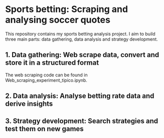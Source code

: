 # Sports betting: Scraping and analysing soccer quotes

This repository contains my sports betting analysis project. I aim to build three main parts: data gathering, data analysis and strategy development.

## 1. Data gathering: Web scrape data, convert and store it in a structured format

The web scraping code can be found in Web_scraping_experiment_tipico.ipynb.

## 2. Data analysis: Analyse betting rate data and derive insights


## 3. Strategy development: Search strategies and test them on new games

